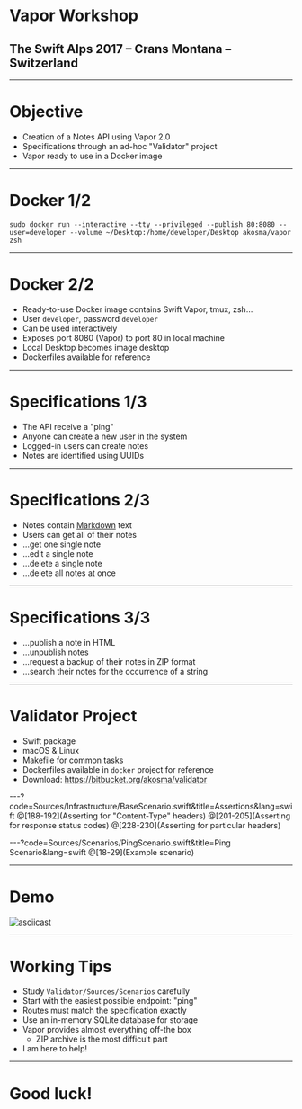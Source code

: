 # Vapor Workshop

## The Swift Alps 2017 – Crans Montana – Switzerland

---

# Objective

- Creation of a Notes API using Vapor 2.0
- Specifications through an ad-hoc "Validator" project
- Vapor ready to use in a Docker image

---

# Docker 1/2

`sudo docker run --interactive --tty --privileged --publish 80:8080 --user=developer --volume ~/Desktop:/home/developer/Desktop akosma/vapor zsh`

---

# Docker 2/2

- Ready-to-use Docker image contains Swift Vapor, tmux, zsh…
- User `developer`, password `developer`
- Can be used interactively
- Exposes port 8080 (Vapor) to port 80 in local machine
- Local Desktop becomes image desktop
- Dockerfiles available for reference

---

# Specifications 1/3

- The API receive a "ping"
- Anyone can create a new user in the system
- Logged-in users can create notes
- Notes are identified using UUIDs

---

# Specifications 2/3

- Notes contain [Markdown](https://daringfireball.net/projects/markdown/) text
- Users can get all of their notes
- …get one single note
- …edit a single note
- …delete a single note
- …delete all notes at once

---

# Specifications 3/3

- …publish a note in HTML
- …unpublish notes
- …request a backup of their notes in ZIP format
- …search their notes for the occurrence of a string

---

# Validator Project

- Swift package
- macOS & Linux
- Makefile for common tasks
- Dockerfiles available in `docker` project for reference
- Download: <https://bitbucket.org/akosma/validator>

---?code=Sources/Infrastructure/BaseScenario.swift&title=Assertions&lang=swift
@[188-192](Asserting for "Content-Type" headers)
@[201-205](Asserting for response status codes)
@[228-230](Asserting for particular headers)

---?code=Sources/Scenarios/PingScenario.swift&title=Ping Scenario&lang=swift
@[18-29](Example scenario)

---

# Demo

[![asciicast](https://asciinema.org/a/LcGU1ps5JnzEYFXfSZC2YQSJQ.png)](https://asciinema.org/a/LcGU1ps5JnzEYFXfSZC2YQSJQ)

---

# Working Tips

- Study `Validator/Sources/Scenarios` carefully
- Start with the easiest possible endpoint: "ping"
- Routes must match the specification exactly
- Use an in-memory SQLite database for storage
- Vapor provides almost everything off-the box
    - ZIP archive is the most difficult part
- I am here to help!

---

# Good luck!

